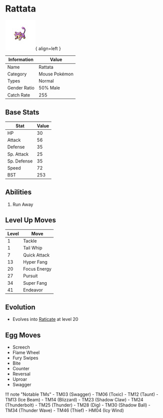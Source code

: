 # Rattata

![Rattata](../images/pokemon/19.png){ align=left }

| Information | Value |
|------------|--------|
| Name | Rattata |
| Category | Mouse Pokémon |
| Types | Normal |
| Gender Ratio | 50% Male |
| Catch Rate | 255 |

## Base Stats

| Stat | Value |
|------|-------|
| HP | 30 |
| Attack | 56 |
| Defense | 35 |
| Sp. Attack | 25 |
| Sp. Defense | 35 |
| Speed | 72 |
| BST | 253 |

## Abilities
1. Run Away

## Level Up Moves
| Level | Move |
|-------|------|
| 1 | Tackle |
| 1 | Tail Whip |
| 7 | Quick Attack |
| 13 | Hyper Fang |
| 20 | Focus Energy |
| 27 | Pursuit |
| 34 | Super Fang |
| 41 | Endeavor |

## Evolution
- Evolves into [Raticate](020-raticate.md) at level 20

## Egg Moves
- Screech
- Flame Wheel
- Fury Swipes
- Bite
- Counter
- Reversal
- Uproar
- Swagger

!!! note "Notable TMs"
    - TM03 (Swagger)
    - TM06 (Toxic)
    - TM12 (Taunt)
    - TM13 (Ice Beam)
    - TM14 (Blizzard)
    - TM23 (Shadow Claw)
    - TM24 (Thunderbolt)
    - TM25 (Thunder)
    - TM28 (Dig)
    - TM30 (Shadow Ball)
    - TM34 (Thunder Wave)
    - TM46 (Thief)
    - HM04 (Icy Wind)
